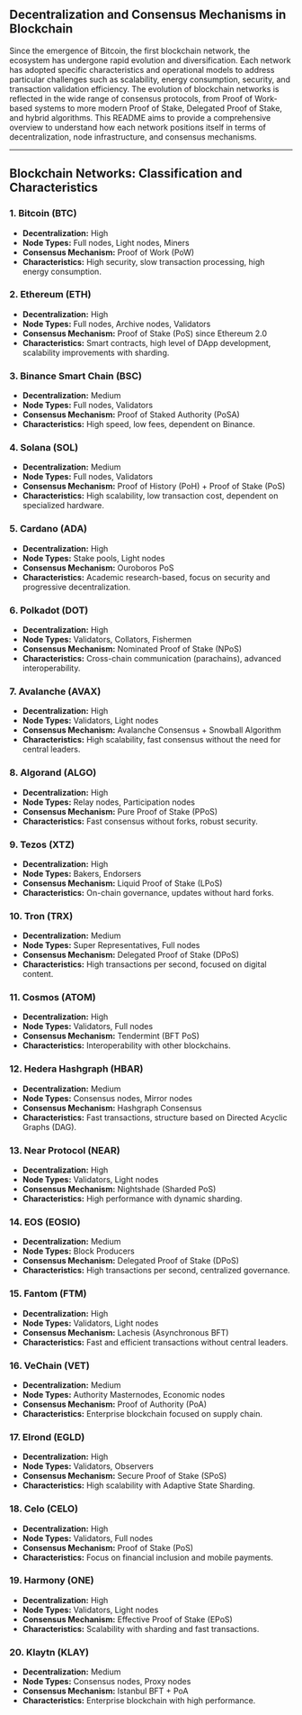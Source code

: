 ## **Decentralization and Consensus Mechanisms in Blockchain**


Since the emergence of Bitcoin, the first blockchain network, the ecosystem has undergone rapid evolution and diversification. Each network has adopted specific characteristics and operational models to address particular challenges such as scalability, energy consumption, security, and transaction validation efficiency. The evolution of blockchain networks is reflected in the wide range of consensus protocols, from Proof of Work-based systems to more modern Proof of Stake, Delegated Proof of Stake, and hybrid algorithms. This README aims to provide a comprehensive overview to understand how each network positions itself in terms of decentralization, node infrastructure, and consensus mechanisms.

---

## **Blockchain Networks: Classification and Characteristics**

### **1. Bitcoin (BTC)**
- **Decentralization:** High
- **Node Types:** Full nodes, Light nodes, Miners
- **Consensus Mechanism:** Proof of Work (PoW)
- **Characteristics:** High security, slow transaction processing, high energy consumption.

### **2. Ethereum (ETH)**
- **Decentralization:** High
- **Node Types:** Full nodes, Archive nodes, Validators
- **Consensus Mechanism:** Proof of Stake (PoS) since Ethereum 2.0
- **Characteristics:** Smart contracts, high level of DApp development, scalability improvements with sharding.

### **3. Binance Smart Chain (BSC)**
- **Decentralization:** Medium
- **Node Types:** Full nodes, Validators
- **Consensus Mechanism:** Proof of Staked Authority (PoSA)
- **Characteristics:** High speed, low fees, dependent on Binance.

### **4. Solana (SOL)**
- **Decentralization:** Medium
- **Node Types:** Full nodes, Validators
- **Consensus Mechanism:** Proof of History (PoH) + Proof of Stake (PoS)
- **Characteristics:** High scalability, low transaction cost, dependent on specialized hardware.

### **5. Cardano (ADA)**
- **Decentralization:** High
- **Node Types:** Stake pools, Light nodes
- **Consensus Mechanism:** Ouroboros PoS
- **Characteristics:** Academic research-based, focus on security and progressive decentralization.

### **6. Polkadot (DOT)**
- **Decentralization:** High
- **Node Types:** Validators, Collators, Fishermen
- **Consensus Mechanism:** Nominated Proof of Stake (NPoS)
- **Characteristics:** Cross-chain communication (parachains), advanced interoperability.

### **7. Avalanche (AVAX)**
- **Decentralization:** High
- **Node Types:** Validators, Light nodes
- **Consensus Mechanism:** Avalanche Consensus + Snowball Algorithm
- **Characteristics:** High scalability, fast consensus without the need for central leaders.

### **8. Algorand (ALGO)**
- **Decentralization:** High
- **Node Types:** Relay nodes, Participation nodes
- **Consensus Mechanism:** Pure Proof of Stake (PPoS)
- **Characteristics:** Fast consensus without forks, robust security.

### **9. Tezos (XTZ)**
- **Decentralization:** High
- **Node Types:** Bakers, Endorsers
- **Consensus Mechanism:** Liquid Proof of Stake (LPoS)
- **Characteristics:** On-chain governance, updates without hard forks.

### **10. Tron (TRX)**
- **Decentralization:** Medium
- **Node Types:** Super Representatives, Full nodes
- **Consensus Mechanism:** Delegated Proof of Stake (DPoS)
- **Characteristics:** High transactions per second, focused on digital content.

### **11. Cosmos (ATOM)**
- **Decentralization:** High
- **Node Types:** Validators, Full nodes
- **Consensus Mechanism:** Tendermint (BFT PoS)
- **Characteristics:** Interoperability with other blockchains.

### **12. Hedera Hashgraph (HBAR)**
- **Decentralization:** Medium
- **Node Types:** Consensus nodes, Mirror nodes
- **Consensus Mechanism:** Hashgraph Consensus
- **Characteristics:** Fast transactions, structure based on Directed Acyclic Graphs (DAG).

### **13. Near Protocol (NEAR)**
- **Decentralization:** High
- **Node Types:** Validators, Light nodes
- **Consensus Mechanism:** Nightshade (Sharded PoS)
- **Characteristics:** High performance with dynamic sharding.

### **14. EOS (EOSIO)**
- **Decentralization:** Medium
- **Node Types:** Block Producers
- **Consensus Mechanism:** Delegated Proof of Stake (DPoS)
- **Characteristics:** High transactions per second, centralized governance.

### **15. Fantom (FTM)**
- **Decentralization:** High
- **Node Types:** Validators, Light nodes
- **Consensus Mechanism:** Lachesis (Asynchronous BFT)
- **Characteristics:** Fast and efficient transactions without central leaders.

### **16. VeChain (VET)**
- **Decentralization:** Medium
- **Node Types:** Authority Masternodes, Economic nodes
- **Consensus Mechanism:** Proof of Authority (PoA)
- **Characteristics:** Enterprise blockchain focused on supply chain.

### **17. Elrond (EGLD)**
- **Decentralization:** High
- **Node Types:** Validators, Observers
- **Consensus Mechanism:** Secure Proof of Stake (SPoS)
- **Characteristics:** High scalability with Adaptive State Sharding.

### **18. Celo (CELO)**
- **Decentralization:** High
- **Node Types:** Validators, Full nodes
- **Consensus Mechanism:** Proof of Stake (PoS)
- **Characteristics:** Focus on financial inclusion and mobile payments.

### **19. Harmony (ONE)**
- **Decentralization:** High
- **Node Types:** Validators, Light nodes
- **Consensus Mechanism:** Effective Proof of Stake (EPoS)
- **Characteristics:** Scalability with sharding and fast transactions.

### **20. Klaytn (KLAY)**
- **Decentralization:** Medium
- **Node Types:** Consensus nodes, Proxy nodes
- **Consensus Mechanism:** Istanbul BFT + PoA
- **Characteristics:** Enterprise blockchain with high performance.



